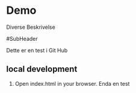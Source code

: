 # Demo

Diverse Beskrivelse 

#SubHeader

Dette er en test i Git Hub

 ## local development

 1. Open index.html in your browser. Enda en test
 
 